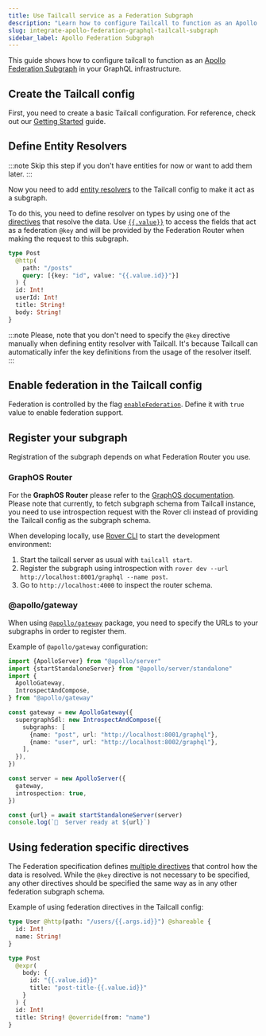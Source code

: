 ```yaml
---
title: Use Tailcall service as a Federation Subgraph
description: "Learn how to configure Tailcall to function as an Apollo Federation Subgraph, enabling seamless integration into a federated GraphQL environment."
slug: integrate-apollo-federation-graphql-tailcall-subgraph
sidebar_label: Apollo Federation Subgraph
---
```


This guide shows how to configure tailcall to function as an [Apollo Federation Subgraph](https://www.apollographql.com/docs/federation/building-supergraphs/subgraphs-overview/) in your GraphQL infrastructure.

## Create the Tailcall config

First, you need to create a basic Tailcall configuration. For reference, check out our [Getting Started](./getting-started.mdx) guide.

## Define Entity Resolvers

:::note
Skip this step if you don't have entities for now or want to add them later.
:::

Now you need to add [entity resolvers](https://www.apollographql.com/docs/federation/entities/) to the Tailcall config to make it act as a subgraph.

To do this, you need to define resolver on types by using one of the [directives](./configuration.mdx) that resolve the data. Use [`{{.value}}`](https://tailcall.run/docs/graphql-resolver-context-tailcall/#value) to access the fields that act as a federation `@key` and will be provided by the Federation Router when making the request to this subgraph.

```graphql
type Post
  @http(
    path: "/posts"
    query: [{key: "id", value: "{{.value.id}}"}]
  ) {
  id: Int!
  userId: Int!
  title: String!
  body: String!
}
```

:::note
Please, note that you don't need to specify the `@key` directive manually when defining entity resolver with Tailcall. It's because Tailcall can automatically infer the key definitions from the usage of the resolver itself.
:::

## Enable federation in the Tailcall config

Federation is controlled by the flag [`enableFederation`](./directives.md#enablefederation). Define it with `true` value to enable federation support.

## Register your subgraph

Registration of the subgraph depends on what Federation Router you use.

### GraphOS Router

For the **GraphOS Router** please refer to the [GraphOS documentation](https://www.apollographql.com/docs/graphos/quickstart/cloud). Please note that currently, to fetch subgraph schema from Tailcall instance, you need to use introspection request with the Rover cli instead of providing the Tailcall config as the subgraph schema.

When developing locally, use [Rover CLI](https://www.apollographql.com/docs/rover/) to start the development environment:

1. Start the tailcall server as usual with `tailcall start`.
2. Register the subgraph using introspection with `rover dev --url http://localhost:8001/graphql --name post`.
3. Go to `http://localhost:4000` to inspect the router schema.

### @apollo/gateway

When using [`@apollo/gateway`](https://www.apollographql.com/docs/apollo-server/using-federation/api/apollo-gateway/) package, you need to specify the URLs to your subgraphs in order to register them.

Example of `@apollo/gateway` configuration:

```ts
import {ApolloServer} from "@apollo/server"
import {startStandaloneServer} from "@apollo/server/standalone"
import {
  ApolloGateway,
  IntrospectAndCompose,
} from "@apollo/gateway"

const gateway = new ApolloGateway({
  supergraphSdl: new IntrospectAndCompose({
    subgraphs: [
      {name: "post", url: "http://localhost:8001/graphql"},
      {name: "user", url: "http://localhost:8002/graphql"},
    ],
  }),
})

const server = new ApolloServer({
  gateway,
  introspection: true,
})

const {url} = await startStandaloneServer(server)
console.log(`🚀  Server ready at ${url}`)
```

## Using federation specific directives

The Federation specification defines [multiple directives](https://www.apollographql.com/docs/federation/federated-schemas/federated-directives) that control how the data is resolved. While the `@key` directive is not necessary to be specified, any other directives should be specified the same way as in any other federation subgraph schema.

Example of using federation directives in the Tailcall config:

```graphql
type User @http(path: "/users/{{.args.id}}") @shareable {
  id: Int!
  name: String!
}

type Post
  @expr(
    body: {
      id: "{{.value.id}}"
      title: "post-title-{{.value.id}}"
    }
  ) {
  id: Int!
  title: String! @override(from: "name")
}
```
